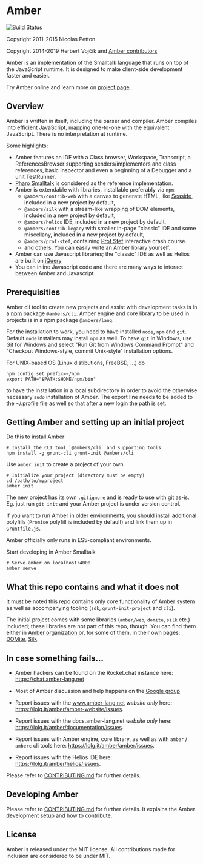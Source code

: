 Amber
====

[![Build Status](https://ci.lolg.it/api/badges/amber/amber/status.svg)](https://ci.lolg.it/amber/amber)

Copyright 2011-2015 Nicolas Petton

Copyright 2014-2019 Herbert Vojčík and [Amber contributors](CONTRIBUTORS)

Amber is an implementation of the Smalltalk language that runs on top of the JavaScript runtime. It is designed to make client-side development faster and easier.

Try Amber online and learn more on [project page](http://amber-lang.net).

Overview
--------

Amber is written in itself, including the parser and compiler. Amber compiles into efficient JavaScript, mapping one-to-one with the equivalent JavaScript. There is no interpretation at runtime.

Some highlights:

- Amber features an IDE with a Class browser, Workspace, Transcript, a ReferencesBrowser supporting senders/implementors and class references, basic Inspector and even a beginning of a Debugger and a unit TestRunner.
- [Pharo Smalltalk](http://www.pharo-project.org) is considered as the reference implementation.
- Amber is extendable with libraries, installable preferably via `npm`:
    - `@ambers/contrib-web` with a canvas to generate HTML, like [Seaside](http://www.seaside.st), included in a new project by default,
    - `@ambers/silk` with a stream-like wrapping of DOM elements, included in a new project by default,
    - `@ambers/helios` IDE, included in a new project by default,
    - `@ambers/contrib-legacy` with smaller in-page "classic" IDE and some miscellany, included in a new project by default,
    - `@ambers/prof-stef`, containing [Prof Stef](http://amber-lang.net/learn.html) interactive crash course.
    - and others. You can easily write an Amber library yourself.
- Amber can use Javascript libraries; the "classic" IDE as well as Helios are built on [jQuery](http://www.jquery.com)
- You can inline Javascript code and there are many ways to interact between Amber and Javascript


Prerequisities
-------------

Amber cli tool to create new projects and assist with development tasks
is in a [npm](http://npmjs.org) package  `@ambers/cli`.
Amber engine and core library to be used in projects
is in a npm package `@ambers/lang`.

For the installation to work, you need to have installed `node`, `npm` and `git`.
Default `node` installers may install `npm` as well.
To have `git` in Windows, use Git for Windows and select "Run Git from Windows Command Prompt" and "Checkout Windows-style, commit Unix-style" installation options.

For UNIX-based OS (Linux distibutions, FreeBSD, ...) do

    npm config set prefix=~/npm
    export PATH="$PATH:$HOME/npm/bin"
   
to have the installation in a local subdirectory in order to avoid the otherwise necessary ``sudo`` installation of Amber. The export line needs to be added to the ~/.profile file as well so that after a new login the path is set.



Getting Amber and setting up an initial project
-----------------------------------------------

Do this to install Amber

    # Install the CLI tool `@ambers/cli` and supporting tools
    npm install -g grunt-cli grunt-init @ambers/cli


Use ``amber init``  to create a project of your own

    # Initialize your project (directory must be empty)
    cd /path/to/myproject
    amber init

The new project has its own `.gitignore` and is ready to use with git as-is.
Eg. just run `git init` and your Amber project is under version control.

If you want to run Amber in older environments,
you should install additional polyfills (`Promise` polyfill
is included by default) and link them up in `Gruntfile.js`.

Amber officially only runs in ES5-compliant environments.

Start developing in Amber Smalltalk

    # Serve amber on localhost:4000
    amber serve


What this repo contains and what it does not
--------------

It must be noted this repo contains only core functionality of Amber system
as well as accompanying tooling (`sdk`, `grunt-init-project` and `cli`).

The initial project comes with some libraries (`amber/web`, `domite`, `silk` etc.)
included; these libraries are not part of this repo, though. You can find them either in
[Amber organization](https://lolg.it/amber) or, for some of them, in their own pages:
[DOMite](https://lolg.it/herby/domite), [Silk](https://lolg.it/herby/silk).

In case something fails...
--------------

  - Amber hackers can be found on the Rocket.chat instance here: https://chat.amber-lang.net
  - Most of Amber discussion and help happens on the [Google group](http://groups.google.com/group/amber-lang)

  - Report issues with the www.amber-lang.net _website only_ here: https://lolg.it/amber/amber-website/issues.
  - Report issues with the docs.amber-lang.net _website only_ here: https://lolg.it/amber/documentation/issues.
  - Report issues with Amber engine, core library, as well as with `amber` / `amberc` cli tools here: https://lolg.it/amber/amber/issues.
  - Report issues with the Helios IDE here: https://lolg.it/amber/helios/issues.

Please refer to [CONTRIBUTING.md](CONTRIBUTING.md) for further details.


Developing Amber
--------------

Please refer to [CONTRIBUTING.md](CONTRIBUTING.md) for further details.
It explains the Amber development setup and how to contribute.


License
-------

Amber is released under the MIT license. All contributions made for inclusion are considered to be under MIT.
